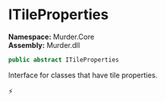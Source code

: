 # ITileProperties

**Namespace:** Murder.Core \
**Assembly:** Murder.dll

```csharp
public abstract ITileProperties
```

Interface for classes that have tile properties.



⚡
